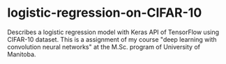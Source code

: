 # logistic-regression-on-CIFAR-10
Describes a logistic regression model with Keras API of TensorFlow using CIFAR-10 dataset. This is a assignment of my course "deep learning with convolution neural networks" at the M.Sc. program of University of Manitoba.
